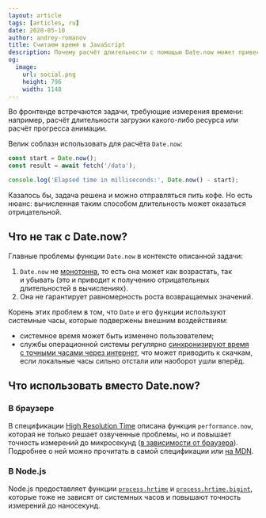 ```yaml
---
layout: article
tags: [articles, ru]
date: 2020-05-10
author: andrey-romanov
title: Считаем время в JavaScript
description: Почему расчёт длительности с помощью Date.now может привести к неожиданным результатам и как этого избежать
og:
  image:
    url: social.png
    height: 796
    width: 1148
---
```

<p class="paragraph--lead">Во фронтенде встречаются задачи, требующие измерения времени: например, расчёт длительности загрузки какого-либо ресурса или расчёт прогресса анимации.</p>

Велик соблазн использовать для расчёта `Date.now`:

```js
const start = Date.now();
const result = await fetch('/data');

console.log('Elapsed time in milliseconds:', Date.now() - start);
```

Казалось бы, задача решена и можно отправляться пить кофе. Но есть нюанс: вычисленная таким способом длительность может оказаться отрицательной.

## Что не так с Date.now?

Главные проблемы функции `Date.now` в контексте описанной задачи:

1. `Date.now` не [монотонна](https://ru.wikipedia.org/wiki/Монотонная_функция), то есть она может как возрастать, так и убывать (это и приводит к получению отрицательных длительностей в вычислениях).
2. Она не гарантирует равномерность роста возвращаемых значений.

Корень этих проблем в том, что `Date` и его функции используют системные часы, которые подвержены внешним воздействиям:

* системное время может быть изменено пользователем;
* службы операционной системы регулярно [синхронизируют время c точными часами через интернет](https://ru.wikipedia.org/wiki/NTP), что может приводить к скачкам, если локальные часы сильно отстали или наоборот ушли вперёд.

## Что использовать вместо Date.now?

### В браузере

В спецификации [High Resolution Time](https://www.w3.org/TR/hr-time) описана функция `performance.now`, которая не только решает озвученные проблемы, но и повышает точность измерений до микросекунд ([в зависимости от браузера](https://github.com/w3c/hr-time/issues/56)). Подробнее о ней можно прочитать в самой спецификации или [на MDN](https://developer.mozilla.org/en-US/docs/Web/API/Performance/now).

### В Node.js

Node.js предоставляет функции [`process.hrtime`](https://nodejs.org/api/process.html#process_process_hrtime_time) и [`process.hrtime.bigint`](https://nodejs.org/api/process.html#process_process_hrtime_bigint), которые тоже не зависят от системных часов и повышают точность измерений до наносекунд.
